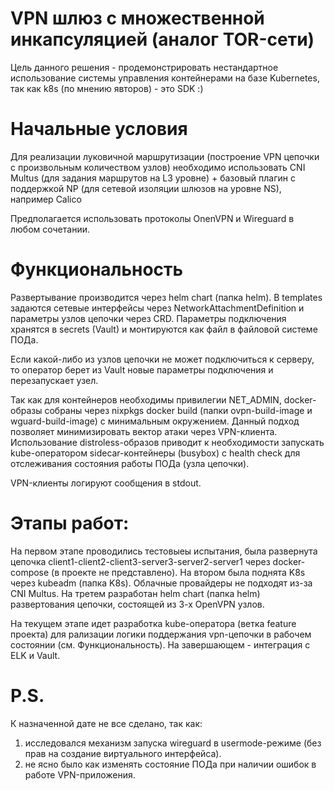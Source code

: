 # VPN шлюз с множественной инкапсуляцией (аналог TOR-сети)

Цель данного решения - продемонстрировать нестандартное использование системы управления контейнерами на базе Kubernetes, 
так как k8s (по мнению явторов) - это SDK :)

# Начальные условия 

Для реализации луковичной маршрутизации (построение VPN цепочки с произвольным количеством узлов) необходимо использовать CNI Multus (для задания маршрутов на L3 уровне) + базовый плагин с поддержкой NP (для сетевой изоляции шлюзов на уровне NS), например Calico

Предполагается использовать протоколы OnenVPN и Wireguard в любом сочетании.

# Функциональность

Развертывание производится через helm chart (папка helm).
В templates задаются сетевые интерфейсы через NetworkAttachmentDefinition и параметры узлов цепочки через CRD. Параметры подключения хранятся в secrets (Vault) и монтируются как файл в файловой системе ПОДа.

Если какой-либо из узлов цепочки не может подключиться к серверу, то оператор берет из Vault новые параметры подключения и перезапускает узел.

Так как для контейнеров необходимы привилегии NET_ADMIN, docker-образы собраны через nixpkgs docker build (папки ovpn-build-image и wguard-build-image) с минимальным окружением. Данный подход позволяет минимизировать вектор атаки через VPN-клиента. 
Использование distroless-образов приводит к необходимости запускать kube-оператором sidecar-контейнеры (busybox) c health check для отслеживания состояния работы ПОДа (узла цепочки).

VPN-клиенты логируют сообщения в stdout.

# Этапы работ: 

На первом этапе проводились тестовыеы испытания, была развернута цепочка client1-client2-client3-server3-server2-server1 через docker-compose (в проекте не представлено).
На втором была поднята K8s через kubeadm (папка K8s). Облачные провайдеры не подходят из-за CNI Multus.
На третем разработан helm chart (папка helm) развертования цепочки, состоящей из 3-х OpenVPN узлов.

На текущем этапе идет разработка kube-оператора (ветка feature проекта) для рализации логики поддержания vpn-цепочки в рабочем состоянии (см. Функциональность).
На завершающем - интеграция с ELK и Vault.

# P.S.
К назначенной дате не все сделано, так как: 
1. исследовался механизм запуска wireguard в usermode-режиме  (без прав на создание виртуального интерфейса).
2. не ясно было как изменять состояние ПОДа при наличии ошибок в работе VPN-приложения.

